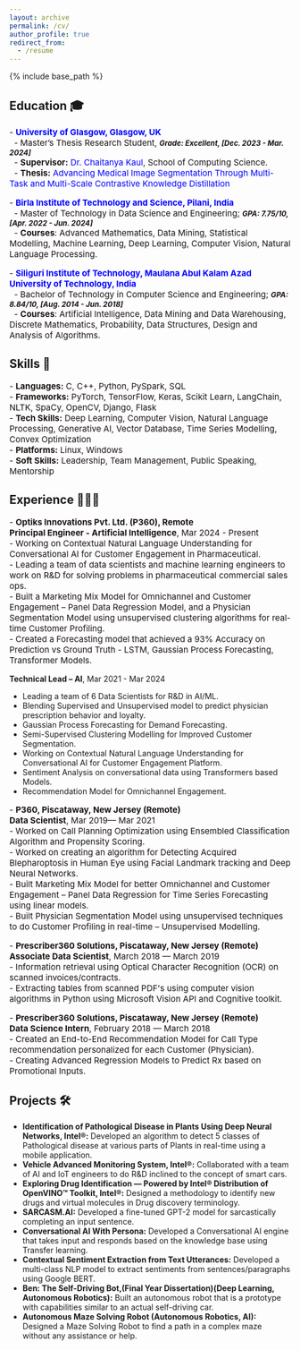 ```yaml
---
layout: archive
permalink: /cv/
author_profile: true
redirect_from:
  - /resume
---
```


{% include base_path %}
## Education 🎓

<p style="font-size: 15px; color: #1B1212">
- <strong><a href="https://www.gla.ac.uk/" style="color: blue; text-decoration: none;">University of Glasgow, Glasgow, UK</a></strong><br>
&nbsp;&nbsp;- Master’s Thesis Research Student, <span style="font-size: 13px; font-style: italic;"><strong>Grade: Excellent, [Dec. 2023 - Mar. 2024]</strong></span><br>
&nbsp;&nbsp;- <strong>Supervisor:</strong> <a href="https://scholar.google.com/citations?user=GAGMBAwAAAAJ&hl=en" style="color: blue; text-decoration: none;">Dr. Chaitanya Kaul</a>, School of Computing Science.<br>
&nbsp;&nbsp;- <strong>Thesis:</strong> <a href="https://arxiv.org/abs/2406.03173" style="color: blue; text-decoration: none;">Advancing Medical Image Segmentation Through Multi-Task and Multi-Scale Contrastive Knowledge Distillation</a>
</p>

<p style="font-size: 15px; color: #1B1212">
- <strong><a href="http://www.bits-pilani.ac.in/" style="color: blue; text-decoration: none;">Birla Institute of Technology and Science, Pilani, India</a></strong><br>
&nbsp;&nbsp;- Master of Technology in Data Science and Engineering; <span style="font-size: 13px; font-style: italic;"><strong>GPA: 7.75/10, [Apr. 2022 - Jun. 2024]</strong></span><br>
&nbsp;&nbsp;- <strong>Courses</strong>: Advanced Mathematics, Data Mining, Statistical Modelling, Machine Learning, Deep Learning, Computer Vision, Natural Language Processing.
</p>

<p style="font-size: 15px; color: #1B1212">
- <strong><a href="https://sittechno.org/" style="color: blue; text-decoration: none;">Siliguri Institute of Technology, Maulana Abul Kalam Azad University of Technology, India</a></strong><br>
&nbsp;&nbsp;- Bachelor of Technology in Computer Science and Engineering; <span style="font-size: 13px; font-style: italic;"><strong>GPA: 8.84/10, [Aug. 2014 - Jun. 2018]</strong></span><br>
&nbsp;&nbsp;- <strong>Courses</strong>: Artificial Intelligence, Data Mining and Data Warehousing, Discrete Mathematics, Probability, Data Structures, Design and Analysis of Algorithms.
</p>

## Skills 🧠

<p style="font-size: 15px; color: #1B1212">
- <strong>Languages:</strong> C, C++, Python, PySpark, SQL<br>
- <strong>Frameworks:</strong> PyTorch, TensorFlow, Keras, Scikit Learn, LangChain, NLTK, SpaCy, OpenCV, Django, Flask<br>
- <strong>Tech Skills:</strong> Deep Learning, Computer Vision, Natural Language Processing, Generative AI, Vector Database, Time Series Modelling, Convex Optimization<br>
- <strong>Platforms:</strong> Linux, Windows<br>
- <strong>Soft Skills:</strong> Leadership, Team Management, Public Speaking, Mentorship
</p>

## Experience 👨🏻‍💻
<p style="font-size: 15px; color: #1B1212">
- <strong>Optiks Innovations Pvt. Ltd. (P360), Remote</strong><br>
  <strong>Principal Engineer - Artificial Intelligence</strong>, Mar 2024 - Present<br>
  - Working on Contextual Natural Language Understanding for Conversational AI for Customer Engagement in Pharmaceutical.<br>
  - Leading a team of data scientists and machine learning engineers to work on R&D for solving problems in pharmaceutical commercial sales ops.<br>
  - Built a Marketing Mix Model for Omnichannel and Customer Engagement – Panel Data Regression Model, and a Physician Segmentation Model using unsupervised clustering algorithms for real-time Customer Profiling.<br>
  - Created a Forecasting model that achieved a 93% Accuracy on Prediction vs Ground Truth - LSTM, Gaussian Process Forecasting, Transformer Models.

  <strong>Technical Lead – AI</strong>, Mar 2021 - Mar 2024<br>
  - Leading a team of 6 Data Scientists for R&D in AI/ML.<br>
  - Blending Supervised and Unsupervised model to predict physician prescription behavior and loyalty.<br>
  - Gaussian Process Forecasting for Demand Forecasting.<br>
  - Semi-Supervised Clustering Modelling for Improved Customer Segmentation.<br>
  - Working on Contextual Natural Language Understanding for Conversational AI for Customer Engagement Platform.<br>
  - Sentiment Analysis on conversational data using Transformers based Models.<br>
  - Recommendation Model for Omnichannel Engagement.
</p>

<p style="font-size: 15px; color: #1B1212">
- <strong>P360, Piscataway, New Jersey (Remote)</strong><br>
  <strong>Data Scientist</strong>, Mar 2019— Mar 2021<br>
  - Worked on Call Planning Optimization using Ensembled Classification Algorithm and Propensity Scoring.<br>
  - Worked on creating an algorithm for Detecting Acquired Blepharoptosis in Human Eye using Facial Landmark tracking and Deep Neural Networks.<br>
  - Built Marketing Mix Model for better Omnichannel and Customer Engagement – Panel Data Regression for Time Series Forecasting using linear models.<br>
  - Built Physician Segmentation Model using unsupervised techniques to do Customer Profiling in real-time – Unsupervised Modelling.
</p>

<p style="font-size: 15px; color: #1B1212">
- <strong>Prescriber360 Solutions, Piscataway, New Jersey (Remote)</strong><br>
  <strong>Associate Data Scientist</strong>, March 2018 — March 2019<br>
  - Information retrieval using Optical Character Recognition (OCR) on scanned invoices/contracts.<br>
  - Extracting tables from scanned PDF's using computer vision algorithms in Python using Microsoft Vision API and Cognitive toolkit.
</p>

<p style="font-size: 15px; color: #1B1212">
- <strong>Prescriber360 Solutions, Piscataway, New Jersey (Remote)</strong><br>
  <strong>Data Science Intern</strong>, February 2018 — March 2018<br>
  - Created an End-to-End Recommendation Model for Call Type recommendation personalized for each Customer (Physician).<br>
  - Creating Advanced Regression Models to Predict Rx based on Promotional Inputs.
</p>

## Projects 🛠️

- **Identification of Pathological Disease in Plants Using Deep Neural Networks, Intel®:** Developed an algorithm to detect 5 classes of Pathological disease at various parts of Plants in real-time using a mobile application.
- **Vehicle Advanced Monitoring System, Intel®:** Collaborated with a team of AI and IoT engineers to do R&D inclined to the concept of smart cars.
- **Exploring Drug Identification — Powered by Intel® Distribution of OpenVINO™ Toolkit, Intel®:** Designed a methodology to identify new drugs and virtual molecules in Drug discovery terminology.
- **SARCASM.AI:** Developed a fine-tuned GPT-2 model for sarcastically completing an input sentence.
- **Conversational AI With Persona:** Developed a Conversational AI engine that takes input and responds based on the knowledge base using Transfer learning.
- **Contextual Sentiment Extraction from Text Utterances:** Developed a multi-class NLP model to extract sentiments from sentences/paragraphs using Google BERT.
- **Ben: The Self-Driving Bot,(Final Year Dissertation)(Deep Learning, Autonomous Robotics):** Built an autonomous robot that is a prototype with capabilities similar to an actual self-driving car.
- **Autonomous Maze Solving Robot (Autonomous Robotics, AI):** Designed a Maze Solving Robot to find a path in a complex maze without any assistance or help.

